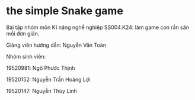 # the simple Snake game

Bài tập nhóm môn Kĩ năng nghề nghiệp SS004.K24: làm game con rắn săn mồi đơn giản.

Giảng viên hướng dẫn: Nguyễn Văn Toàn

Nhóm sinh viên:

19520981: Ngô Phước Thịnh

19520152: Nguyễn Trần Hoàng Lợi

19520147: Nguyễn Thùy Linh


